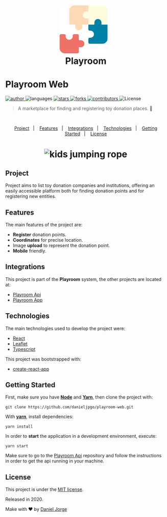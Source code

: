 <h1 align="center">
   <img
      alt="Playroom"
      title="Playroom"
      src=".github/logo.svg"
      width="150px" />
   &nbsp;<div align="center">Playroom</div>
</h1>
 
<h1> Playroom Web </h1>

<p align="left">
   <a href="https://github.com/danieljpgo">
      <img
         alt="author"
         src="https://img.shields.io/badge/author-danieljpgo-0081A7?style=flat-square&labelColor=3f3d56"
      />
   </a>
   <img
      alt="languages"
      src="https://img.shields.io/github/languages/count/danieljpgo/playroom-web?color=0081A7&style=flat-square&labelColor=3f3d56"
   />
   <a href="https://github.com/danieljpgo/playroom-web/stargazers">
      <img
         alt="stars"
         src="https://img.shields.io/github/stars/danieljpgo/playroom-web?color=0081A7&style=flat-square&labelColor=3f3d56"/>
   </a>
   <a href="https://github.com/danieljpgo/playroom-web/network/members">
      <img
         alt="forks"
         src="https://img.shields.io/github/forks/danieljpgo/playroom-web?color=0081A7&style=flat-square&labelColor=3f3d56"/>
   </a>
   <a href="https://github.com/danieljpgo/playroom-web/graphs/contributors">
      <img
         alt="contributors"
         src="https://img.shields.io/github/contributors/danieljpgo/playroom-web?color=0081A7&style=flat-square&labelColor=3f3d56"/>
   </a>
  <img alt="License" src="https://img.shields.io/badge/license-MIT-0081A7?style=flat-square&labelColor=3f3d56">
</p>

> A marketplace for finding and registering toy donation places. :jigsaw:

 &nbsp;

<p align="center">
   <a href="#project">Project</a>&nbsp;&nbsp;&nbsp;|&nbsp;&nbsp;&nbsp;
   <a href="#features">Features</a>&nbsp;&nbsp;&nbsp;|&nbsp;&nbsp;&nbsp;
   <a href="#integrations">Integrations</a>&nbsp;&nbsp;&nbsp;|&nbsp;&nbsp;&nbsp;
   <a href="#technologies">Technologies</a>&nbsp;&nbsp;&nbsp;|&nbsp;&nbsp;&nbsp;
   <a href="#getting-started">Getting Started</a>&nbsp;&nbsp;&nbsp;|&nbsp;&nbsp;&nbsp;
   <a href="#license">License</a>
</p>

<h1 align="center">
   <img
      alt="kids jumping rope"
      title="Playroom"
      src=".github/web-final.gif"
      width="600px" />
</h1>

## Project
Project aims to list toy donation companies and institutions, offering an easily accessible platform both for finding donation points and for registering new entities. 

## Features
The main features of the project are:
- **Register** donation points.
- **Coordinates** for precise location.
- Image **upload** to represent the donation point.
- **Mobile** friendly.

## Integrations
This project is part of the **Playroom** system, the other projects are located at:
- [Playroom Api](https://github.com/danieljpgo/playroom-api)
- [Playroom App](https://github.com/danieljpgo/playroom-app)

## Technologies
The main technologies used to develop the project were:
- [React](https://reactjs.org/)
- [Leaflet](https://leafletjs.com/)
- [Typescript](https://www.typescriptlang.org/)

This project was bootstrapped with:
- [create-react-app](https://github.com/facebook/create-react-app)

## Getting Started
First, make sure you have **[Node](https://nodejs.org/en/)** and **[Yarn](https://yarnpkg.com/)**, then clone the project with:
```
git clone https://github.com/danieljpgo/playroom-web.git
```

With **[yarn](https://yarnpkg.com/)**, install dependencies:
```
yarn install
```
In order to **start** the application in a development environment, execute:
```
yarn start
```
Make sure to go to the [Playroom Api](https://github.com/danieljpgo/playroom-api) repository and follow the instructions in order to get the api running in your machine.

## License
This project is under the [MIT license](https://github.com/danieljpgo/playroom-web/blob/master/LICENSE).
<div>Released in 2020.</div>

Make with ❤️ by [Daniel Jorge](https://github.com/danieljpgo)
